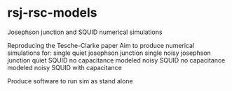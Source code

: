 # rsj-rsc-models
Josephson junction and SQUID numerical simulations

Reproducing the Tesche-Clarke paper
Aim to produce numerical simulations for:
single quiet josephson junction
single noisy josephson junction
quiet SQUID no capacitance modeled
noisy SQUID no capacitance modeled
noisy SQUID with capacitance

Produce software to run sim as stand alone
